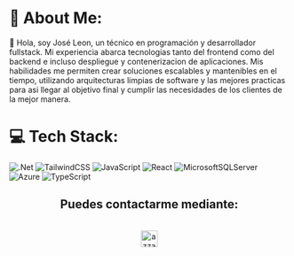 # 💫 About Me:
🚀 Hola, soy José Leon, un técnico en programación y desarrollador fullstack. Mi experiencia abarca tecnologias tanto del frontend como del backend e incluso despliegue y contenerizacion de aplicaciones. Mis habilidades me permiten crear soluciones escalables y mantenibles en el tiempo, utilizando arquitecturas limpias de software y las mejores practicas para asi llegar al objetivo final y cumplir las necesidades de los clientes de la mejor manera.



# 💻 Tech Stack:
![.Net](https://img.shields.io/badge/.NET-5C2D91?style=for-the-badge&logo=.net&logoColor=white) ![TailwindCSS](https://img.shields.io/badge/tailwindcss-%2338B2AC.svg?style=for-the-badge&logo=tailwind-css&logoColor=white) ![JavaScript](https://img.shields.io/badge/javascript-%23323330.svg?style=for-the-badge&logo=javascript&logoColor=%23F7DF1E) ![React](https://img.shields.io/badge/react-%2320232a.svg?style=for-the-badge&logo=react&logoColor=%2361DAFB) ![MicrosoftSQLServer](https://img.shields.io/badge/Microsoft%20SQL%20Server-CC2927?style=for-the-badge&logo=microsoft%20sql%20server&logoColor=white) 
![Azure](https://img.shields.io/badge/azure-%230072C6.svg?style=for-the-badge&logo=microsoftazure&logoColor=white)
![TypeScript](https://img.shields.io/badge/typescript-%23007ACC.svg?style=for-the-badge&logo=typescript&logoColor=white)

  <h2 align="center">Puedes contactarme mediante:</h2>
    <p align="center">
      <br/>
      <a href="https://www.linkedin.com/in/joseleoncaceresmusso" target="blank"><img align="center"
         src="https://img.shields.io/badge/linkedin-%231DA1F2.svg?style=for-the-badge&logo=linkedin&logoColor=white"
         alt="azzar" height="30"/></a>
    </p>
